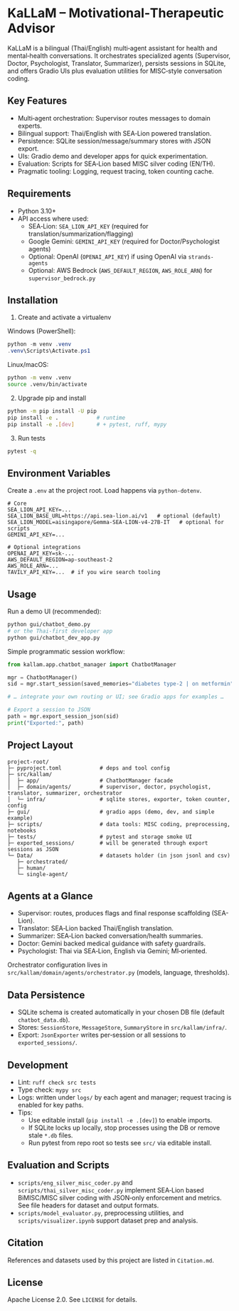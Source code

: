 
# KaLLaM – Motivational‑Therapeutic Advisor

KaLLaM is a bilingual (Thai/English) multi‑agent assistant for health and mental‑health conversations. It orchestrates specialized agents (Supervisor, Doctor, Psychologist, Translator, Summarizer), persists sessions in SQLite, and offers Gradio UIs plus evaluation utilities for MISC‑style conversation coding.


## Key Features

- Multi‑agent orchestration: Supervisor routes messages to domain experts.
- Bilingual support: Thai/English with SEA‑Lion powered translation.
- Persistence: SQLite session/message/summary stores with JSON export.
- UIs: Gradio demo and developer apps for quick experimentation.
- Evaluation: Scripts for SEA‑Lion based MISC silver coding (EN/TH).
- Pragmatic tooling: Logging, request tracing, token counting cache.


## Requirements

- Python 3.10+
- API access where used:
  - SEA‑Lion: `SEA_LION_API_KEY` (required for translation/summarization/flagging)
  - Google Gemini: `GEMINI_API_KEY` (required for Doctor/Psychologist agents)
  - Optional: OpenAI (`OPENAI_API_KEY`) if using OpenAI via `strands-agents`
  - Optional: AWS Bedrock (`AWS_DEFAULT_REGION`, `AWS_ROLE_ARN`) for `supervisor_bedrock.py`


## Installation

1) Create and activate a virtualenv

Windows (PowerShell):

```powershell
python -m venv .venv
.venv\Scripts\Activate.ps1
```

Linux/macOS:

```bash
python -m venv .venv
source .venv/bin/activate
```

2) Upgrade pip and install

```bash
python -m pip install -U pip
pip install -e .            # runtime
pip install -e .[dev]       # + pytest, ruff, mypy
```

3) Run tests

```bash
pytest -q
```


## Environment Variables

Create a `.env` at the project root. Load happens via `python-dotenv`.

```
# Core
SEA_LION_API_KEY=...
SEA_LION_BASE_URL=https://api.sea-lion.ai/v1   # optional (default)
SEA_LION_MODEL=aisingapore/Gemma-SEA-LION-v4-27B-IT   # optional for scripts
GEMINI_API_KEY=...

# Optional integrations
OPENAI_API_KEY=sk-...
AWS_DEFAULT_REGION=ap-southeast-2
AWS_ROLE_ARN=...
TAVILY_API_KEY=...  # if you wire search tooling
```


## Usage

Run a demo UI (recommended):

```bash
python gui/chatbot_demo.py
# or the Thai‑first developer app
python gui/chatbot_dev_app.py
```

Simple programmatic session workflow:

```python
from kallam.app.chatbot_manager import ChatbotManager

mgr = ChatbotManager()
sid = mgr.start_session(saved_memories="diabetes type‑2 | on metformin")

# … integrate your own routing or UI; see Gradio apps for examples …

# Export a session to JSON
path = mgr.export_session_json(sid)
print("Exported:", path)
```

## Project Layout

```
project-root/
├─ pyproject.toml            # deps and tool config
├─ src/kallam/
│  ├─ app/                   # ChatbotManager facade
│  ├─ domain/agents/         # supervisor, doctor, psychologist, translator, summarizer, orchestrator
│  └─ infra/                 # sqlite stores, exporter, token counter, config
├─ gui/                      # gradio apps (demo, dev, and simple example)
├─ scripts/                  # data tools: MISC coding, preprocessing, notebooks
├─ tests/                    # pytest and storage smoke UI
├─ exported_sessions/        # will be generated through export sessions as JSON
└─ Data/                     # datasets holder (in json jsonl and csv)
   ├─ orchestrated/
   ├─ human/
   └─ single-agent/
```


## Agents at a Glance

- Supervisor: routes, produces flags and final response scaffolding (SEA-Lion).
- Translator: SEA‑Lion backed Thai/English translation.
- Summarizer: SEA‑Lion backed conversation/health summaries.
- Doctor: Gemini backed medical guidance with safety guardrails.
- Psychologist: Thai via SEA‑Lion, English via Gemini; MI‑oriented.

Orchestrator configuration lives in `src/kallam/domain/agents/orchestrator.py` (models, language, thresholds).


## Data Persistence

- SQLite schema is created automatically in your chosen DB file (default `chatbot_data.db`).
- Stores: `SessionStore`, `MessageStore`, `SummaryStore` in `src/kallam/infra/`.
- Export: `JsonExporter` writes per‑session or all sessions to `exported_sessions/`.


## Development

- Lint: `ruff check src tests`
- Type check: `mypy src`
- Logs: written under `logs/` by each agent and manager; request tracing is enabled for key paths.
- Tips:
  - Use editable install (`pip install -e .[dev]`) to enable imports.
  - If SQLite locks up locally, stop processes using the DB or remove stale `*.db` files.
  - Run pytest from repo root so tests see `src/` via editable install.


## Evaluation and Scripts

- `scripts/eng_silver_misc_coder.py` and `scripts/thai_silver_misc_coder.py` implement SEA‑Lion based BiMISC/MISC silver coding with JSON‑only enforcement and metrics. See file headers for dataset and output formats.
- `scripts/model_evaluator.py`, preprocessing utilities, and `scripts/visualizer.ipynb` support dataset prep and analysis.


## Citation

References and datasets used by this project are listed in `Citation.md`.


## License

Apache License 2.0. See `LICENSE` for details.
